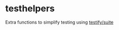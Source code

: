 # testhelpers

Extra functions to simplify testing using [testify/suite](https://pkg.go.dev/github.com/stretchr/testify/suite)